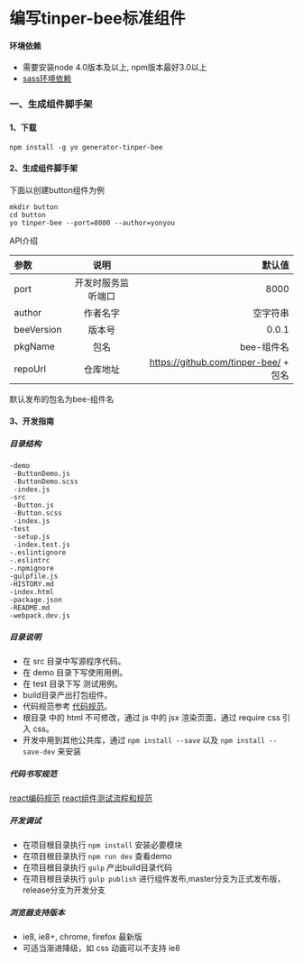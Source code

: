 # 编写tinper-bee标准组件

#### 环境依赖
- 需要安装node 4.0版本及以上, npm版本最好3.0以上
- [sass环境依赖](https://github.com/tinper-bee/react-components-docs/blob/master/sass%E7%8E%AF%E5%A2%83%E4%BE%9D%E8%B5%96%E8%A7%A3%E5%86%B3.md)

### 一、生成组件脚手架
#### 1、下载
```
npm install -g yo generator-tinper-bee
```

#### 2、生成组件脚手架
下面以创建button组件为例
```
mkdir button
cd button
yo tinper-bee --port=8000 --author=yonyou
```
API介绍

| 参数        | 说明         | 默认值  |
|:------------ |:-------------:| -----:|
| port      | 开发时服务监听端口 | 8000 |
| author      | 作者名字      |   空字符串 |
| beeVersion | 版本号     |    0.0.1 |
| pkgName | 包名      |    bee-组件名 |
| repoUrl | 仓库地址      |    https://github.com/tinper-bee/ + 包名|

默认发布的包名为bee-组件名

#### 3、开发指南
##### 目录结构

```
-demo
 -ButtonDemo.js
 -ButtonDemo.scss
 -index.js
-src
 -Button.js
 -Button.scss
 -index.js
-test
 -setup.js
 -index.test.js
-.eslintignore
-.eslintrc
-.npmignore
-gulpfile.js
-HISTORY.md
-index.html
-package.json
-README.md
-webpack.dev.js
```
##### 目录说明

- 在 src 目录中写源程序代码。
- 在 demo 目录下写使用用例。
- 在 test 目录下写 测试用例。
- build目录产出打包组件。
- 代码规范参考 [代码规范]()。
- 根目录 中的 html 不可修改，通过 js 中的 jsx 渲染页面，通过 require css 引入 css。
- 开发中用到其他公共库，通过 `npm install --save` 以及 `npm install --save-dev` 来安装

##### 代码书写规范
[react编码规范](https://github.com/tinper-bee/react-components-docs/blob/master/react%E7%BC%96%E7%A0%81%E8%A7%84%E8%8C%83.md)
[react组件测试流程和规范](https://github.com/tinper-bee/react-components-docs/blob/master/react%E7%BB%84%E4%BB%B6%E6%B5%8B%E8%AF%95%E6%B5%81%E7%A8%8B%E5%92%8C%E8%A7%84%E8%8C%83.md)

##### 开发调试

- 在项目根目录执行 `npm install` 安装必要模块
- 在项目根目录执行 `npm run dev` 查看demo
- 在项目根目录执行 `gulp` 产出build目录代码
- 在项目根目录执行 `gulp publish` 进行组件发布,master分支为正式发布版，release分支为开发分支

##### 浏览器支持版本

- ie8, ie8+, chrome, firefox 最新版
- 可适当渐进降级，如 css 动画可以不支持 ie8
